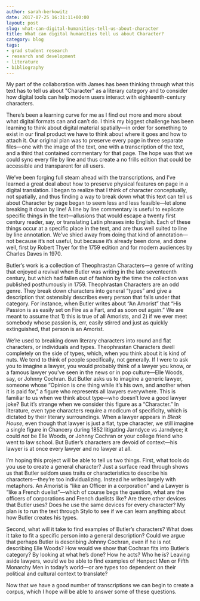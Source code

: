 ```yaml
---
author: sarah-berkowitz
date: 2017-07-25 16:31:11+00:00
layout: post
slug: what-can-digital-humanities-tell-us-about-character
title: What can digital humanities tell us about Character?
category: blog
tags:
- grad student research
- research and development
- literature
- bibliography
---
```


My part of the collaboration with James has been thinking through what this text has to tell us about "Character" as a literary category and to consider how digital tools can help modern users interact with eighteenth-century characters.

There’s been a learning curve for me as I find out more and more about what digital formats can and can’t do. I think my biggest challenge has been learning to think about digital material spatially&mdash;in order for something to exist in our final product we have to think about where it goes and how to attach it. Our original plan was to preserve every page in three separate files&mdash;one with the image of the text, one with a transcription of the text, and a third that contained commentary for that page. The hope was that we could sync every file by line and thus create a no frills edition that could be accessible and transparent for all users.

We’ve been forging full steam ahead with the transcriptions, and I’ve learned a great deal about how to preserve physical features on page in a digital translation. I began to realize that I think of character conceptually, not spatially, and thus finding a way to break down what this text can tell us about Character by page began to seem less and less feasible&mdash;let alone breaking it down by line! A line by line commentary is useful to explicate specific things in the text&mdash;allusions that would escape a twenty first century reader, say, or translating Latin phrases into English. Each of these things occur at a specific place in the text, and are thus well suited to line by line annotation. We’ve shied away from doing that kind of annotation&mdash;not because it’s not useful, but because it’s already been done, and done well, first by Robert Thyer for the 1759 edition and for modern audiences by Charles Daves in 1970.

Butler’s work is a collection of Theophrastan Characters&mdash;a genre of writing that enjoyed a revival when Butler was writing in the late seventeenth century, but which had fallen out of fashion by the time the collection was published posthumously in 1759. Theophrastan Characters are an odd genre. They break down characters into general “types” and give a description that ostensibly describes every person that falls under that category. For instance, when Butler writes about “An Amorist” that “His Passion is as easily set on Fire as a Fart, and as soon out again.” We are meant to assume that 1) this is true of all Amorists, and 2) if we ever meet somebody whose passion is, err, easily stirred and just as quickly extinguished, that person is an Amorist.

We’re used to breaking down literary characters into round and flat characters, or individuals and types. Theophrastan Characters dwell completely on the side of types, which, when you think about it is kind of nuts. We tend to think of people specifically, not generally. If I were to ask you to imagine a lawyer, you would probably think of a lawyer you know, or a famous lawyer you’ve seen in the news or in pop culture&mdash;Elle Woods, say, or Johnny Cochran. But Butler asks us to imagine a generic lawyer, someone whose “Opinion is one thing while it’s his own, and another when it is paid for,” a figure who represents all lawyers everywhere. This is familiar to us when we think about type&mdash;who doesn’t love a good lawyer joke? But it’s strange when we consider this figure as a “Character.” In literature, even type characters require a modicum of specificity, which is dictated by their literary surroundings. When a lawyer appears in _Bleak House_, even though that lawyer is just a flat, type character, we still imagine a single figure in Chancery during 1852 litigating Jarndyce vs Jarndyce; it could _not_ be Elle Woods, or Johnny Cochran or your college friend who went to law school. But Butler’s characters are devoid of context&mdash;his lawyer is at once every lawyer and no lawyer at all.

I’m hoping this project will be able to tell us two things. First, what tools do you use to create a general character? Just a surface read through shows us that Butler seldom uses traits or characteristics to describe his characters&mdash;they’re too individualizing. Instead he writes largely with metaphors. An Amorist is “like an Officer in a corporation” and a Lawyer is “like a French duelist”&mdash;which of course begs the question, what are the officers of corporations and French duelists like? Are there other devices that Butler uses? Does he use the same devices for every character? My plan is to run the text through Stylo to see if we can learn anything about how Butler creates his types.

Second, what will it take to find examples of Butler’s characters? What does it take to fit a specific person into a general description? Could we argue that perhaps Butler is describing Johnny Cochran, even if he is not describing Elle Woods? How would we show that Cochran fits into Butler’s category? By looking at what he’s done? How he acts? Who he is? Leaving aside lawyers, would we be able to find examples of Henpect Men or Fifth Monarchy Men in today’s world&mdash;or are types too dependent on their political and cultural context to translate?

Now that we have a good number of transcriptions we can begin to create a corpus, which I hope will be able to answer some of these questions.
